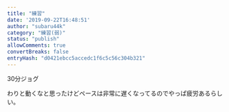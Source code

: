 ```yaml
---
title: "練習"
date: '2019-09-22T16:48:51'
author: "subaru44k"
category: "練習(弱)"
status: "publish"
allowComments: true
convertBreaks: false
entryHash: "d0421ebcc5accedc1f6c5c56c304b321"
---
```

30分ジョグ

わりと動くなと思ったけどペースは非常に遅くなってるのでやっぱ疲労あるらしい。
